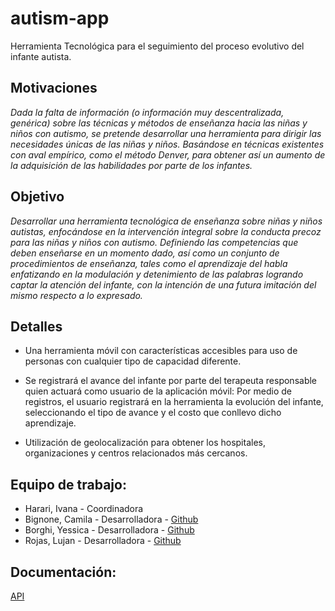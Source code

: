 # autism-app
Herramienta Tecnológica para el seguimiento del proceso evolutivo del infante autista.

## Motivaciones

_Dada la falta de información (o información muy descentralizada, genérica) sobre las técnicas y métodos de enseñanza hacia las niñas y niños con autismo, se pretende desarrollar una herramienta para dirigir las necesidades únicas de las niñas y niños. Basándose en técnicas existentes con aval empírico, como el método Denver, para obtener así un aumento de la adquisición de las habilidades por parte de los infantes._

## Objetivo 

_Desarrollar una herramienta tecnológica de enseñanza sobre niñas y niños autistas, enfocándose en la intervención integral sobre la conducta precoz para las niñas y niños con autismo. Definiendo las competencias que deben enseñarse en un momento dado, así como un conjunto de procedimientos de enseñanza, tales como el aprendizaje del habla enfatizando en la modulación y detenimiento de las palabras logrando captar la atención del infante, con la intención de una futura imitación del mismo respecto a lo expresado._

## Detalles

- Una herramienta móvil con características accesibles para uso de personas con cualquier tipo de capacidad diferente. 

- Se registrará el avance del infante por parte del terapeuta responsable quien actuará como usuario de la aplicación móvil:
Por medio de registros, el usuario registrará en la herramienta la evolución del infante, seleccionando el tipo de avance y el costo que conllevo dicho aprendizaje.

- Utilización de geolocalización para obtener los hospitales, organizaciones y centros relacionados más cercanos.

## Equipo de trabajo:

- Harari, Ivana - Coordinadora
- Bignone, Camila - Desarrolladora - [Github](https://github.com/cam-ila)
- Borghi, Yessica - Desarrolladora - [Github](https://github.com/yessiborghi)
- Rojas, Lujan - Desarrolladora -  [Github](https://github.com/dracaster)

## Documentación:

[API](https://github.com/DraCaster/autism-app/blob/master/api/README-API.md)




